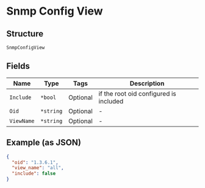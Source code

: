 
# Snmp Config View

## Structure

`SnmpConfigView`

## Fields

| Name | Type | Tags | Description |
|  --- | --- | --- | --- |
| `Include` | `*bool` | Optional | if the root oid configured is included |
| `Oid` | `*string` | Optional | - |
| `ViewName` | `*string` | Optional | - |

## Example (as JSON)

```json
{
  "oid": "1.3.6.1",
  "view_name": "all",
  "include": false
}
```


